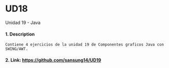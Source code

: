 # UD18
Unidad 19 - Java

#### 1. Description
```
Contiene 4 ejercicios de la unidad 19 de Componentes graficos Java con SWING/AWT.
```

#### 2. Link: https://github.com/sansung14/UD19
